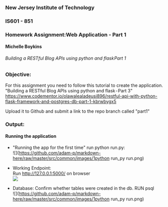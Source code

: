 ### New Jersey Institute of Technology
### IS601 - 851
### Homework Assignment:Web Application - Part 1
#### Michelle Boykins
###### Building a RESTful Blog APIs using python and flask Part 1



### Objective:

For this assignment you need to follow this tutorial to create the application.
"Building a RESTful Blog APIs using python and flask - Part 3"
https://www.codementor.io/olawalealadeusi896/restful-api-with-python-flask-framework-and-postgres-db-part-1-kbrwbygx5

Upload it to Github and submit a link to the repo branch called "part1"



### Output:
#### Running the application  
* "Running the app for the first time" run python run.py:  
![](https://github.com/adam-p/markdown-here/raw/master/src/common/images/1python run_py run.png)


* Working Endpoint:  
Run http://127.0.0.1:5000/ on  browser  
![](https://github.com/shellynj/blog_api/edit/master/2first_endpoint.png)    


* Database:
Confirm whether tables were created in the db. RUN psql  
![](https://github.com/adam-p/markdown-here/raw/master/src/common/images/1python run_py run.png)









